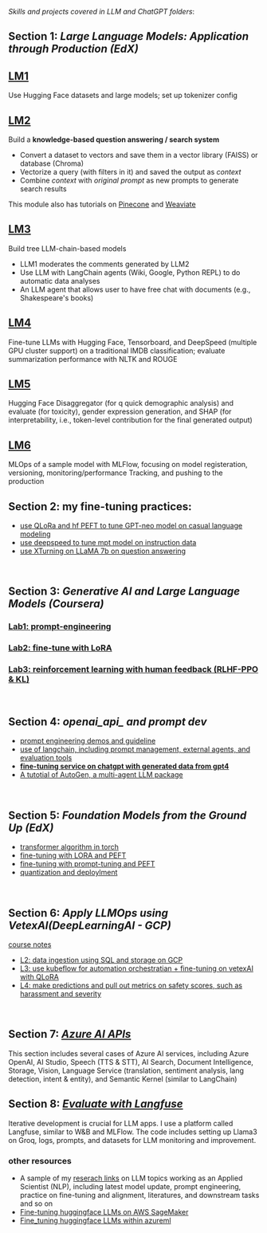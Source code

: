 *Skills and projects covered in LLM and ChatGPT folders*:
<br>

## Section 1: *Large Language Models: Application through Production (EdX)*

## [LM1](https://github.com/daywatch/LLM_and_ChatGPT/blob/main/LLMs_course_and_practice/LLM%2001%20-%20LLMs%20with%20Hugging%20Face.ipynb)
Use Hugging Face datasets and large models; set up tokenizer config

## [LM2](https://github.com/daywatch/LLM_and_ChatGPT/blob/main/LLMs_course_and_practice/LLM%2002%20-%20Embeddings%2C%20Vector%20Databases%2C%20and%20Search.ipynb)
Build a **knowledge-based question answering / search system** 

 - Convert a dataset to vectors and save them in a vector library (FAISS) or database (Chroma)
 - Vectorize a query (with filters in it) and saved the output as *context*
 - Combine *context* with *original prompt* as new prompts to generate search results
 
 This module also has tutorials on [Pinecone](https://github.com/daywatch/LLM_and_ChatGPT/blob/main/LLMs_course_and_practice/LLM%2002a%20-%20Pinecone%20%5BOPTIONAL%5D.ipynb) and [Weaviate](https://github.com/daywatch/LLM_and_ChatGPT/blob/main/LLMs_course_and_practice/LLM%2002b%20-%20Weaviate%20%5BOPTIONAL%5D.ipynb)
 
## [LM3](https://github.com/daywatch/LLM_and_ChatGPT/blob/main/LLMs_course_and_practice/LLM%2003%20-%20Building%20LLM%20Chains.ipynb)
Build tree LLM-chain-based models
 - LLM1 moderates the comments generated by LLM2
 - Use LLM with LangChain agents (Wiki, Google, Python REPL) to do automatic data analyses
 - An LLM agent that allows user to have free chat with documents (e.g., Shakespeare's books)

## [LM4](https://github.com/daywatch/LLM_and_ChatGPT/blob/main/LLMs_course_and_practice/LLM%2004a%20-%20Fine-tuning%20LLMs.ipynb)
Fine-tune LLMs with Hugging Face, Tensorboard, and DeepSpeed (multiple GPU cluster support) on a traditional IMDB classification; evaluate summarization performance with NLTK and ROUGE

## [LM5](https://github.com/daywatch/LLM_and_ChatGPT/blob/main/LLMs_course_and_practice/LLM%2005%20-%20LLMs%20and%20Society.ipynb)
Hugging Face Disaggregator (for q quick demographic analysis) and evaluate (for toxicity), gender expression generation, and SHAP (for interpretability, i.e., token-level contribution for the final generated output)

## [LM6](https://github.com/daywatch/LLM_and_ChatGPT/blob/main/LLMs_course_and_practice/LLM%2006%20-%20LLMOps.ipynb)
MLOps of a sample model with MLFlow, focusing on model registeration, versioning, monitoring/performance Tracking, and pushing to the production
<br>

## Section 2: my fine-tuning practices:
- [use QLoRa and hf PEFT to tune GPT-neo model on casual language modeling](https://github.com/daywatch/LLM_and_ChatGPT/blob/main/LLMs_course_and_practice/Fine_tuning_GPT_neo_with_QLoRa_and_PEFT.ipynb)
- [use deepspeed to tune mpt model on instruction data](https://github.com/daywatch/LLM_and_ChatGPT/blob/main/LLMs_course_and_practice/Fine_tuning_instruction_LLM_with_deepspeed.ipynb)
- [use XTurning on LLaMA 7b on question answering](https://github.com/daywatch/LLM_and_ChatGPT/blob/main/LLMs_course_and_practice/fine_tuning_LLaMA7b_lora_int8.ipynb)
<br>

## Section 3: *Generative AI and Large Language Models (Coursera)*
### [Lab1: prompt-engineering](https://github.com/daywatch/LLM_and_ChatGPT/blob/main/LLMs_course_and_practice/Lab_1_summarize_dialogue.ipynb)
### [Lab2: fine-tune with LoRA](https://github.com/daywatch/LLM_and_ChatGPT/blob/main/LLMs_course_and_practice/Lab_2_fine_tune_generative_ai_model.ipynb)
### [Lab3: reinforcement learning with human feedback (**RLHF-PPO & KL**)](https://github.com/daywatch/LLM_and_ChatGPT/blob/main/LLMs_course_and_practice/Lab_3_fine_tune_model_to_detoxify_summaries.ipynb)
<br>

## Section 4: *openai_api_ and prompt dev*
- [prompt engineering demos and guideline](https://github.com/daywatch/LLM_and_ChatGPT/blob/main/openai_api/chatgpt_prompt_engineering_guideline.ipynb)
- [use of langchain, including prompt management, external agents, and evaluation tools](https://github.com/daywatch/LLM_and_ChatGPT/blob/main/openai_api/langchain_chatgpt.ipynb)
- [**fine-tuning service on chatgpt with generated data from gpt4**](https://github.com/daywatch/LLM_and_ChatGPT/blob/main/openai_api/fine-tuning%20chatgpt%20with%20gpt4%20generated%20data.ipynb)
- [A tutotial of AutoGen, a multi-agent LLM package](https://github.com/daywatch/LLM_and_ChatGPT/tree/main/openai_api/autogen)
<br>

## Section 5: *Foundation Models from the Ground Up (EdX)*
- [transformer algorithm in torch](https://github.com/daywatch/LLM_and_ChatGPT/blob/main/LLMs_course_and_practice/LLM2%2001L%20-%20Transformer%20Architecture%20Lab.ipynb)
- [fine-tuning with LORA and PEFT](https://github.com/daywatch/LLM_and_ChatGPT/blob/main/LLMs_course_and_practice/LLM2%2002L%20-%20LoRA%20with%20PEFT.ipynb)
- [fine-tuning with prompt-tuning and PEFT](https://github.com/daywatch/LLM_and_ChatGPT/blob/main/LLMs_course_and_practice/LLM2%2002%20-%20Prompt%20Tuning%20with%20PEFT.ipynb)
- [quantization and deploylment](https://github.com/daywatch/LLM_and_ChatGPT/blob/main/LLMs_course_and_practice/LLM2%2003%20-%20Deployment%20of%20LLMs.ipynb)
<br>

## Section 6: *Apply LLMOps using VetexAI(DeepLearningAI - GCP)*
[course notes](https://docs.google.com/document/d/1XGCWNAYrCKaxr6WF5YshBOhWf5r272hZjJtZ_soNGug/edit?usp=sharing)
- [L2: data ingestion using SQL and storage on GCP](https://github.com/daywatch/LLM_and_ChatGPT/blob/main/vertexAI_LLMOps/vertexAI_L2_dataipynb)
- [L3: use kubeflow for automation orchestratian + fine-tuning on vetexAI with QLoRA](https://github.com/daywatch/LLM_and_ChatGPT/blob/main/vertexAI_LLMOps/vertexAI_L3_automation.ipynb)
- [L4: make predictions and pull out metrics on safety scores, such as harassment and severity](https://github.com/daywatch/LLM_and_ChatGPT/blob/main/vertexAI_LLMOps/vertexAI_L4_predictions_prompts_safety.ipynb)
<br>

## Section 7: *[Azure AI APIs](https://github.com/daywatch/LLM_and_ChatGPT/tree/main/azure_AI_APIs)*
This section includes several cases of Azure AI services, including Azure OpenAI, AI Studio, Speech (TTS & STT), AI Search, Document Intelligence, Storage, Vision, Language Service (translation, sentiment analysis, lang detection, intent & entity), and Semantic Kernel (similar to LangChain)
<br>

## Section 8: *[Evaluate with Langfuse](https://github.com/daywatch/LLM_and_ChatGPT/tree/main/langfuse_eval)*
Iterative development is crucial for LLM apps. I use a platform called Langfuse, similar to W&B and MLFlow. The code includes setting up Llama3 on Groq, logs, prompts, and datasets for LLM monitoring and improvement. 
<br>

### other resources
- A sample of my [reserach links](https://docs.google.com/document/d/1v62l0hC4MBPpnCHBsVGJ8Tr3KzCCpMx23fIqmA8hTak/edit?usp=sharing) on LLM topics working as an Applied Scientist (NLP), including latest model update, prompt engineering, practice on fine-tuning and alignment, literatures, and downstream tasks and so on
- [Fine-tuning huggingface LLMs on AWS SageMaker](https://github.com/huggingface/notebooks/blob/main/sagemaker/01_getting_started_pytorch/sagemaker-notebook.ipynb)
- [Fine_tuning huggingface LLMs within azureml](https://balabala76.medium.com/azure-machine-learning-fine-tuning-large-language-models-q-a-and-summarization-comparing-various-2cb8b9a1681)
<br>
	
